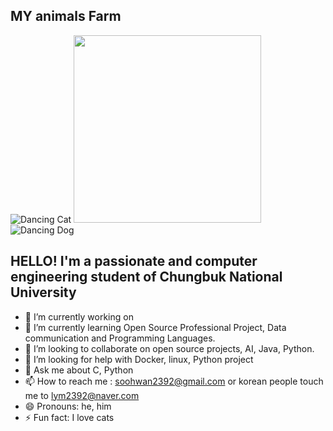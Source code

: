 ## MY animals Farm 
![Dancing Cat](https://media.giphy.com/media/JIX9t2j0ZTN9S/giphy.gif)
<img src="https://media.giphy.com/media/sIIhZliB2McAo/giphy.gif" width="300"/>
![Dancing Dog](https://media.giphy.com/media/3o6Zt481isNVuQI1l6/giphy.gif)

## HELLO! I'm a passionate and  computer engineering student of Chungbuk National University 

- 🔭 I’m currently working on 
- 🌱 I’m currently learning Open Source Professional Project, Data communication and Programming Languages. 
- 👯 I’m looking to collaborate on open source projects, AI, Java, Python.
- 🤔 I’m looking for help with Docker, linux, Python project
- 💬 Ask me about C, Python
- 📫 How to reach me : soohwan2392@gmail.com or korean people touch me to lym2392@naver.com
- 😄 Pronouns: he, him
- ⚡ Fun fact: I love cats 

